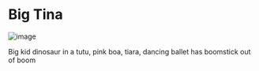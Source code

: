 # Big Tina

![image](https://user-images.githubusercontent.com/13347039/191845434-b9c5bb17-19fc-42ad-9be6-110844b0c6ed.png)

Big kid dinosaur in a tutu, pink boa, tiara, dancing ballet has boomstick out of boom
